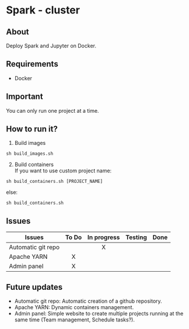 # Spark - cluster

## About
Deploy Spark and Jupyter on Docker.

## Requirements
 * Docker

## Important
You can only run one project at a time.

## How to run it?
1. Build images
```
sh build_images.sh
```
2. Build containers \
If you want to use custom project name:
```
sh build_containers.sh [PROJECT_NAME]
```
else:
```
sh build_containers.sh
```

## Issues

| Issues               |To Do          |In progress    |Testing		   |Done		   |
| -------------------- |:-------------:|:-------------:|:-------------:|:-------------:|
| Automatic git repo   |               | X             |               |               |
| Apache YARN          | X             |               |               |               |
| Admin panel          | X             |               |               |               |

## Future updates
* Automatic git repo: Automatic creation of a github repository.
* Apache YARN: Dynamic containers management.
* Admin panel: Simple website to create multiple projects running at the same time (Team management, Schedule tasks?).